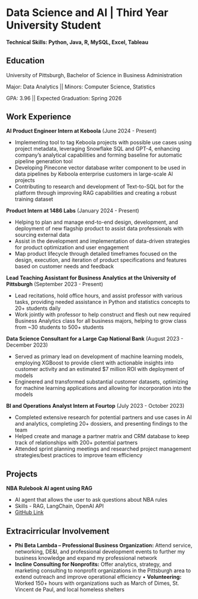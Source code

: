 # Data Science and AI | Third Year University Student

#### Technical Skills: Python, Java, R, MySQL, Excel, Tableau

## Education
University of Pittsburgh, Bachelor of Science in Business Administration

Major: Data Analytics || Minors: Computer Science, Statistics

GPA: 3.96 || Expected Graduation: Spring 2026



## Work Experience
**AI Product Engineer Intern at Keboola** (June 2024 - Present)
+ Implementing tool to tag Keboola projects with possible use cases using project metadata, leveraging Snowflake SQL and GPT-4, enhancing company’s analytical capabilities and forming baseline for automatic pipeline generation tool
+ Developing Pinecone vector database writer component to be used in data pipelines by Keboola enterprise customers in large-scale AI projects
+ Contributing to research and development of Text-to-SQL bot for the platform through improving RAG capabilities and creating a robust training dataset


**Product Intern at 1486 Labs** (January 2024 - Present)
+ Helping to plan and manage end-to-end design, development, and deployment of new flagship product to assist data professionals with sourcing external data
+ Assist in the development and implementation of data-driven strategies for product optimization and user engagement
+ Map product lifecycle through detailed timeframes focused on the design, execution, and iteration of product specifications and features based on customer needs and feedback

**Lead Teaching Assistant for Business Analytics at the University of Pittsburgh** (September 2023 - Present)
+ Lead recitations, hold office hours, and assist professor with various tasks, providing needed assistance in Python and statistics concepts to 20+ students daily
+ Work jointly with professor to help construct and flesh out new required Business Analytics class for all business majors, helping to grow class from ~30 students to 500+ students

**Data Science Consultant for a Large Cap National Bank** (August 2023 - December 2023)
+ Served as primary lead on development of machine learning models, employing XGBoost to provide client with actionable insights into customer activity and an estimated $7 million ROI with deployment of models
+ Engineered and transformed substantial customer datasets, optimizing for machine learning applications and allowing for incorporation into the models

**BI and Operations Analyst Intern at Fourtop** (July 2023 - October 2023)
+ Completed extensive research for potential partners and use cases in AI and analytics, completing 20+ dossiers, and presenting findings to the team
+ Helped create and manage a partner matrix and CRM database to keep track of relationships with 200+ potential partners
+ Attended sprint planning meetings and researched project management strategies/best practices to improve team efficiency



## Projects
**NBA Rulebook AI agent using RAG**
+ AI agent that allows the user to ask questions about NBA rules
+ Skills - RAG, LangChain, OpenAI API
+ [GitHub Link](https://github.com/gavinpryor/nba-rulebook-ai-agent)
  


## Extracirricular Involvement
+ **Phi Beta Lambda – Professional Business Organization:** Attend service, networking, DE&I, and professional development events to further my business knowledge and expand my professional network				        
+ **Incline Consulting for Nonprofits:** Offer analytics, strategy, and marketing consulting to nonprofit organizations in the Pittsburgh area to extend outreach and improve operational efficiency
•	**Volunteering:** Worked 150+ hours with organizations such as March of Dimes, St. Vincent de Paul, and local homeless shelters





